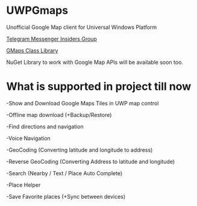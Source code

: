 # UWPGmaps 
Unofficial Google Map client for Universal Windows Platform 

[Telegram Messenger Insiders Group](https://t.me/joinchat/DQwGRhG-DXgBJNDWjGEoZQ)

[GMaps Class Library](https://github.com/NGame1/UWPGmaps.SDK)

NuGet Library to work with Google Map APIs will be available soon too.

# What is supported in project till now 
-Show and Download Google Maps Tiles in UWP map control

-Offline map download (+Backup/Restore)

-Find directions and navigation

-Voice Navigation

-GeoCoding (Converting latitude and longitude to address)

-Reverse GeoCoding (Converting Address to latitude and longitude)

-Search (Nearby / Text / Place Auto Complete)

-Place Helper

-Save Favorite places (+Sync between devices)

